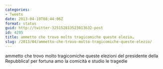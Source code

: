 ```yaml
---
categories:
- Tweets
date: 2013-04-19T08:44:06Z
format: status
guid: http://twitter-325152813523013632-post
id: 4295
title: ammetto che trovo molto tragicomiche queste elezio…
slug: /2013/04/ammetto-che-trovo-molto-tragicomiche-queste-elezio/
---
```


ammetto che trovo molto tragicomiche queste elezioni del presidente della Repubblica! per fortuna amo la comicità e studio le tragedie